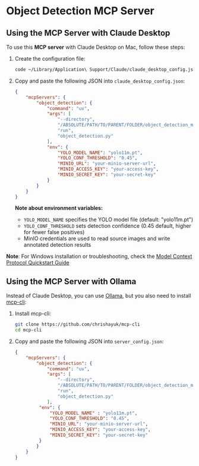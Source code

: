 # Object Detection MCP Server

## Using the MCP Server with Claude Desktop

To use this **MCP server** with Claude Desktop on Mac, follow these steps:

1. Create the configuration file:
   ```bash
   code ~/Library/Application\ Support/Claude/claude_desktop_config.json
   ```

2. Copy and paste the following JSON into `claude_desktop_config.json`:

   ```json
   {
       "mcpServers": {
           "object_detection": {
               "command": "uv",
               "args": [
                   "--directory",
                   "/ABSOLUTE/PATH/TO/PARENT/FOLDER/object_detection_mcp",
                   "run",
                   "object_detection.py"
               ],
               "env": {
                   "YOLO_MODEL_NAME": "yolo11m.pt",
                   "YOLO_CONF_THRESHOLD": "0.45",
                   "MINIO_URL": "your-minio-server-url",
                   "MINIO_ACCESS_KEY": "your-access-key",
                   "MINIO_SECRET_KEY": "your-secret-key"
               }
           }
       }
   }
   ```

   **Note about environment variables:**
   - `YOLO_MODEL_NAME` specifies the YOLO model file (default: "yolo11m.pt")
   - `YOLO_CONF_THRESHOLD` sets detection confidence (0.45 default, higher for fewer false positives)
   - MinIO credentials are used to read source images and write annotated detection results

**Note**: For Windows installation or troubleshooting, check the [Model Context Protocol Quickstart Guide](https://modelcontextprotocol.io/quickstart/server)


## Using the MCP Server with Ollama

Instead of Claude Desktop, you can use [Ollama](https://github.com/ollama/ollama), but you also need to install [mcp-cli](https://github.com/chrishayuk/mcp-cli):

1. Install mcp-cli:
   ```bash
   git clone https://github.com/chrishayuk/mcp-cli
   cd mcp-cli
   ```

2. Copy and paste the following JSON into `server_config.json`:

   ```json
   {
       "mcpServers": {
           "object_detection": {
               "command": "uv",
               "args": [
                   "--directory",
                   "/ABSOLUTE/PATH/TO/PARENT/FOLDER/object_detection_mcp",
                   "run",
                   "object_detection.py"
               ],
            "env": {
                "YOLO_MODEL_NAME" : "yolo11m.pt",
                "YOLO_CONF_THRESHOLD": "0.45", 
                "MINIO_URL": "your-minio-server-url",
                "MINIO_ACCESS_KEY": "your-access-key",
                "MINIO_SECRET_KEY": "your-secret-key"
            }
           }
       }
   }
   ```
